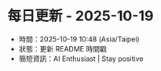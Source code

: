 # 每日更新 - 2025-10-19

- 時間：2025-10-19 10:48 (Asia/Taipei)
- 狀態：更新 README 時間戳
- 簡短資訊：AI Enthusiast | Stay positive
